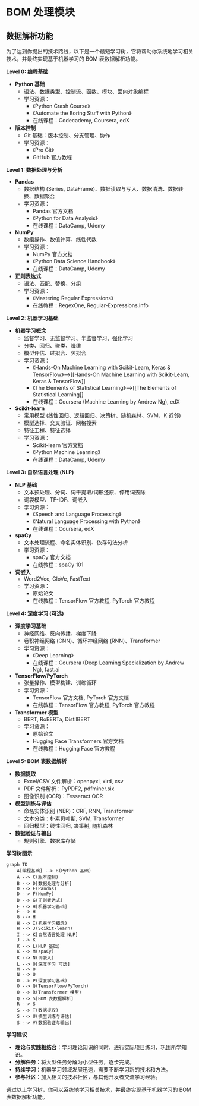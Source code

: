 # BOM 处理模块
## 数据解析功能
为了达到你提出的技术路线，以下是一个最短学习树，它将帮助你系统地学习相关技术，并最终实现基于机器学习的 BOM 表数据解析功能。

**Level 0: 编程基础**

*   **Python 基础**
    *   语法、数据类型、控制流、函数、模块、面向对象编程
    *   学习资源：
        *   《Python Crash Course》
        *   《Automate the Boring Stuff with Python》
        *   在线课程：Codecademy, Coursera, edX
*   **版本控制**
    *   Git 基础：版本控制、分支管理、协作
    *   学习资源：
        *   《Pro Git》
        *   GitHub 官方教程

**Level 1: 数据处理与分析**

*   **Pandas**
    *   数据结构 (Series, DataFrame)、数据读取与写入、数据清洗、数据转换、数据聚合
    *   学习资源：
        *   Pandas 官方文档
        *   《Python for Data Analysis》
        *   在线课程：DataCamp, Udemy
*   **NumPy**
    *   数组操作、数值计算、线性代数
    *   学习资源：
        *   NumPy 官方文档
        *   《Python Data Science Handbook》
        *   在线课程：DataCamp, Udemy
*   **正则表达式**
    *   语法、匹配、替换、分组
    *   学习资源：
        *   《Mastering Regular Expressions》
        *   在线教程：RegexOne, Regular-Expressions.info

**Level 2: 机器学习基础**

*   **机器学习概念**
    *   监督学习、无监督学习、半监督学习、强化学习
    *   分类、回归、聚类、降维
    *   模型评估、过拟合、欠拟合
    *   学习资源：
        *   《Hands-On Machine Learning with Scikit-Learn, Keras & TensorFlow》-->[[Hands-On Machine Learning with Scikit-Learn, Keras & TensorFlow]]
        *   《The Elements of Statistical Learning》-->[[The Elements of Statistical Learning]]
        *   在线课程：Coursera (Machine Learning by Andrew Ng), edX
*   **Scikit-learn**
    *   常用模型 (线性回归、逻辑回归、决策树、随机森林、SVM、K 近邻)
    *   模型选择、交叉验证、网格搜索
    *   特征工程、特征选择
    *   学习资源：
        *   Scikit-learn 官方文档
        *   《Python Machine Learning》
        *   在线课程：DataCamp, Udemy

**Level 3: 自然语言处理 (NLP)**

*   **NLP 基础**
    *   文本预处理、分词、词干提取/词形还原、停用词去除
    *   词袋模型、TF-IDF、词嵌入
    *   学习资源：
        *   《Speech and Language Processing》
        *   《Natural Language Processing with Python》
        *   在线课程：Coursera, edX
*   **spaCy**
    *   文本处理流程、命名实体识别、依存句法分析
    *   学习资源：
        *   spaCy 官方文档
        *   在线教程：spaCy 101
*   **词嵌入**
    *   Word2Vec, GloVe, FastText
    *   学习资源：
        *   原始论文
        *   在线教程：TensorFlow 官方教程, PyTorch 官方教程

**Level 4: 深度学习 (可选)**

*   **深度学习基础**
    *   神经网络、反向传播、梯度下降
    *   卷积神经网络 (CNN)、循环神经网络 (RNN)、Transformer
    *   学习资源：
        *   《Deep Learning》
        *   在线课程：Coursera (Deep Learning Specialization by Andrew Ng), fast.ai
*   **TensorFlow/PyTorch**
    *   张量操作、模型构建、训练循环
    *   学习资源：
        *   TensorFlow 官方文档, PyTorch 官方文档
        *   在线教程：TensorFlow 官方教程, PyTorch 官方教程
*   **Transformer 模型**
    *   BERT, RoBERTa, DistilBERT
    *   学习资源：
        *   原始论文
        *   Hugging Face Transformers 官方文档
        *   在线教程：Hugging Face 官方教程

**Level 5: BOM 表数据解析**

*   **数据提取**
    *   Excel/CSV 文件解析：openpyxl, xlrd, csv
    *   PDF 文件解析：PyPDF2, pdfminer.six
    *   图像识别 (OCR)：Tesseract OCR
*   **模型训练与评估**
    *   命名实体识别 (NER)：CRF, RNN, Transformer
    *   文本分类：朴素贝叶斯, SVM, Transformer
    *   回归模型：线性回归, 决策树, 随机森林
*   **数据验证与输出**
    *   规则引擎、数据库存储

**学习树图示**

```mermaid
graph TD
    A[编程基础] --> B(Python 基础)
    A --> C(版本控制)
    B --> D[数据处理与分析]
    D --> E(Pandas)
    D --> F(NumPy)
    D --> G(正则表达式)
    E --> H[机器学习基础]
    F --> H
    G --> H
    H --> I(机器学习概念)
    H --> J(Scikit-learn)
    I --> K[自然语言处理 NLP]
    J --> K
    K --> L(NLP 基础)
    K --> M(spaCy)
    K --> N(词嵌入)
    L --> O[深度学习 可选]
    M --> O
    N --> O
    O --> P(深度学习基础)
    O --> Q(TensorFlow/PyTorch)
    O --> R(Transformer 模型)
    Q --> S[BOM 表数据解析]
    R --> S
    S --> T(数据提取)
    S --> U(模型训练与评估)
    S --> V(数据验证与输出)
```


**学习建议**

*   **理论与实践相结合**：学习理论知识的同时，进行实际项目练习，巩固所学知识。
*   **分解任务**：将大型任务分解为小型任务，逐步完成。
*   **持续学习**：机器学习领域发展迅速，需要不断学习新的技术和方法。
*   **参与社区**：加入相关的技术社区，与其他开发者交流学习经验。

通过以上学习树，你可以系统地学习相关技术，并最终实现基于机器学习的 BOM 表数据解析功能。